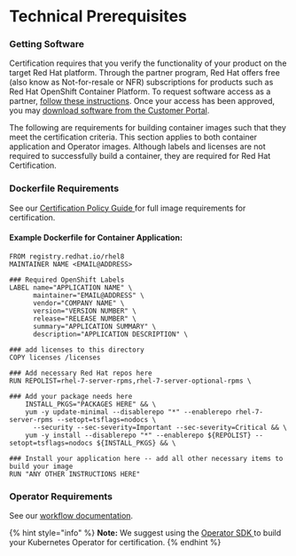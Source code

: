 # Technical Prerequisites

### Getting Software

Certification requires that you verify the functionality of your product on the target Red Hat platform. Through the partner program, Red Hat offers free (also know as Not-for-resale or NFR) subscriptions for products such as Red Hat OpenShift Container Platform. To request software access as a partner, [follow these instructions](https://redhat-connect.gitbook.io/red-hat-partner-connect-general-guide/benefits/software-access). Once your access has been approved, you may [download software from the Customer Portal](https://access.redhat.com/downloads/).

The following are requirements for building container images such that they meet the certification criteria. This section applies to both container application and Operator images. Although labels and licenses are not required to successfully build a container, they are required for Red Hat Certification.&#x20;

### Dockerfile Requirements

See our [Certification Policy Guide ](https://access.redhat.com/documentation/en-us/red\_hat\_openshift\_certification/4.9/html-single/red\_hat\_openshift\_software\_certification\_policy\_guide/index#assembly-requirements-for-container-images\_openshift-sw-cert-policy-introduction)for full image requirements for certification.

#### **Example Dockerfile for Container Application:**&#x20;

```
FROM registry.redhat.io/rhel8
MAINTAINER NAME <EMAIL@ADDRESS>

### Required OpenShift Labels 
LABEL name="APPLICATION NAME" \
      maintainer="EMAIL@ADDRESS" \
      vendor="COMPANY NAME" \
      version="VERSION NUMBER" \
      release="RELEASE NUMBER" \
      summary="APPLICATION SUMMARY" \
      description="APPLICATION DESCRIPTION" \

### add licenses to this directory
COPY licenses /licenses

### Add necessary Red Hat repos here
RUN REPOLIST=rhel-7-server-rpms,rhel-7-server-optional-rpms \

### Add your package needs here
    INSTALL_PKGS="PACKAGES HERE" && \
    yum -y update-minimal --disablerepo "*" --enablerepo rhel-7-server-rpms --setopt=tsflags=nodocs \
      --security --sec-severity=Important --sec-severity=Critical && \
    yum -y install --disablerepo "*" --enablerepo ${REPOLIST} --setopt=tsflags=nodocs ${INSTALL_PKGS} && \

### Install your application here -- add all other necessary items to build your image
RUN "ANY OTHER INSTRUCTIONS HERE"
```

### Operator Requirements&#x20;

See our [workflow documentation](https://access.redhat.com/documentation/en-us/red\_hat\_openshift\_certification/4.9/html/red\_hat\_openshift\_software\_certification\_workflow\_guide/con\_operator-certification\_openshift-sw-cert-workflow-complete-pre-certification-checklist-for-containers).

{% hint style="info" %}
**Note:** We suggest using the [Operator SDK ](https://sdk.operatorframework.io)to build your Kubernetes Operator for certification.
{% endhint %}

###

